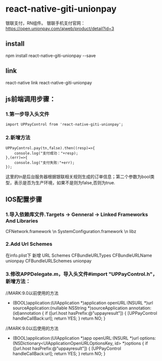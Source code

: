 #  react-native-giti-unionpay

银联支付，RN组件。
银联手机支付官网：https://open.unionpay.com/ajweb/product/detail?id=3

## install
npm install react-native-giti-unionpay --save

## link
react-native link react-native-giti-unionpay

## js前端调用步骤：
### 1.第一步导入头文件
    import UPPayControl from 'react-native-giti-unionpay';
### 2.新增方法
    UPPayControl.pay(tn,false).then((resp)=>{
        console.log("支付成功："+resp);
    },(err)=>{
        console.log("支付失败:"+err);
    });
这里的tn是后台服务器根据银联相关规则生成的订单信息；第二个参数为bool类型，表示是否为生产环境，如果不是则为false,否则为true.

## IOS配置步骤
### 1.导入依赖库文件.Targets -> Genneral -> Linked Frameworks And Libraries
  CFNetwork.framework \n
  SystemConfiguration.framework \n
  libz
### 2.Add Url Schemes
在info.plist下 新增 URL Schemes
  <key>CFBundleURLTypes</key>
  <array>
  <dict>
  <key>CFBundleURLName</key>
  <string>unionpay</string>
  <key>CFBundleURLSchemes</key>
  <array>
  <string>unionpay</string>
  </array>
  </dict>
  </array>
  ### 3.修改APPDelegate.m，导入头文件#import "UPPayControl.h"，新增方法：

//MARK:9.0以前使用的方法
- (BOOL)application:(UIApplication *)application openURL:(NSURL *)url sourceApplication:(nullable NSString *)sourceApplication annotation:(id)annotation
{
  if ([url.host hasPrefix:@"uppayresult"]) {
    [UPPayControl handleCallBack:url];
    return YES;
  }
  return NO;
}

//MARK:9.0以后使用的方法
- (BOOL)application:(UIApplication *)app openURL:(NSURL *)url options:(NSDictionary<UIApplicationOpenURLOptionsKey, id> *)options
{
  if ([url.host hasPrefix:@"uppayresult"]) {
    [UPPayControl handleCallBack:url];
    return YES;
  }
  return NO;
}

